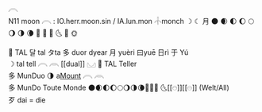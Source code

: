 𓇹  
N11 moon 𓇹 : IO.herr.moon.sin / IA.lun.mon 𓐧monch ☽ ☾ ⽉ 🌑 🌒 🌓 🌔 🌕 🌖 🌗 🌘 🌙 🌚 🌛 🌜 🌝 🌞  

🌙 TAL 달 tal タta 多 duor dyear 月 yuèri 曰yuē 日rì  于 Yú  
☽ tal tell 𓇹 𓇺 [[dual]] 𓈋 🌙 TAL Teller  
多 MunDuo 🌗 a[Mount](Menge) 𓇹 𓇺  
多 MunDo Toute Monde 🌑🌒🌓🌔🌕🌖🌗🌘🌙🌚🌛 🌜[[𓇸]][[𓇷]] (Welt/All)  
歹 dai = die  